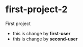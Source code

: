 # first-project-2
First project

- this is change by __first-user__
- this is change by __second-user__
